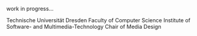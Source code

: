 
work in progress...

Technische Universität Dresden
Faculty of Computer Science
Institute of Software- and Multimedia-Technology
Chair of Media Design
